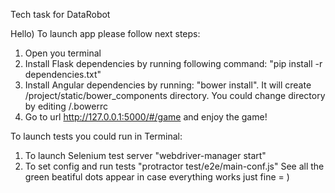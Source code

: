 Tech task for DataRobot

Hello) To launch app please follow next steps:
1) Open you terminal
2) Install Flask dependencies by running following command: "pip install -r dependencies.txt"
3) Install Angular dependencies by running: "bower install". It will create /project/static/bower_components directory. You could change directory by editing /.bowerrc
4) Go to url http://127.0.0.1:5000/#/game and enjoy the game!

To launch tests you could run in Terminal: 
1) To launch Selenium test server "webdriver-manager start"
2) To set config and run tests "protractor test/e2e/main-conf.js" 
See all the green beatiful dots appear in case everything works just fine = )
